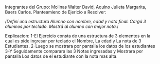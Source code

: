 Integrantes del Grupo: Molinas Walter David, Aquino Julieta Margarita, Baers Carlos.
Planteamieno de Ejericio a Resolver:

/*Definí una estructura Alumno con nombre, edad y nota final.
Cargá 3 alumnos por teclado.
Mostrá al alumno con mejor nota.*/

Explicacion:
1-El Ejercicio consta de una estructura de 3 elementos en la cual es pide ingresar por teclado el Nombre, La edad y La nota de 3 Estudiantes.
2-Luego se mostrara por pantalla los datos de los estudiantes
3-Y Seguidamente comparara las 3 Notas ingresadas y Mostrara por pantalla Los datos de el estudiante con la nota mas alta.
